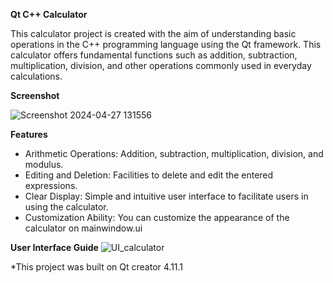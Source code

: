 **Qt C++ Calculator**

This calculator project is created with the aim of understanding basic operations in the C++ programming language using the Qt framework. This calculator offers fundamental functions such as addition, subtraction, multiplication, division, and other operations commonly used in everyday calculations.


**Screenshot**

![Screenshot 2024-04-27 131556](https://github.com/Ferdsurya/Qt-Calculator-cpp/assets/168256127/18c04236-6e59-47d3-9cc7-9c9208747684)

**Features**

- Arithmetic Operations: Addition, subtraction, multiplication, division, and modulus.
- Editing and Deletion: Facilities to delete and edit the entered expressions.
- Clear Display: Simple and intuitive user interface to facilitate users in using the calculator.
- Customization Ability: You can customize the appearance of the calculator on mainwindow.ui

**User Interface Guide**
![UI_calculator](https://github.com/Ferdsurya/Qt-Calculator-cpp/assets/168256127/4a674915-8c8c-46b3-8c9d-077b23539f7f)

*This project was built on Qt creator 4.11.1
